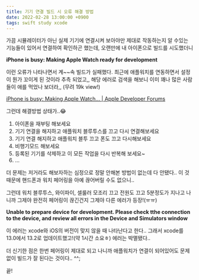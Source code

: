 ```yaml
---
title: 기기 연결 빌드 시 오류 해결 방법
date: 2022-02-28 13:00:00 +0900
tags: swift study xcode
---
```


가끔 시뮬레이터가 아닌 실제 기기에 연결시켜 보아야만 제대로 작동하는지 알 수있는 기능들이 있어서 연결하여 확인하곤 했는데, 오랜만에 내 아이폰으로 빌드를 시도했더니


**iPhone is busy: Making Apple Watch ready for development**


이런 오류가 나타나면서 계~~속 빌드가 실패했다. 최근에 애플워치를 연동하면서 설정이 뭔가 꼬이게 된 것이라 추측 되었고,, 해당 에러로 검색을 해보니 이미 꽤나 많은 사람들이 애를 먹었나 보더라,, (무려 19k view!)

[iPhone is busy: Making Apple Watch... | Apple Developer Forums](https://developer.apple.com/forums/thread/691452?page=3)

그런데 해결방법 상태가..😂

1. 아이폰을 재부팅 해보세요
2. 기기 연결을 해지하고 애플워치 블루투스를 끄고 다시 연결해보세요
3. 기기 연결 해지하고 애플워치 블투 끄고 폰도 끄고 다시해보세요
4. 비행기모드 해보세요
5. 등록된 기기를 삭제하고 이 모든 작업을 다시 반복해 보세요~
6. ... 

더 문제는 저거라도 해보자하는 심정으로 정말 안해본 방법이 없는데 다 안됐다.. 이 것 때문에 핸드폰과 워치 페어링을 아예 끊어버릴 수도 없으니.. 

그런데 워치 블루투스, 와이파이, 셀룰러 모조리 끄고 전원도 끄고 5분정도가 지나고 나니까 그제야 완전히 페어링이 끊긴건지 그제야 다른 에러가 등장!(ㅠㅠ)


**Unable to prepare device for development. Please check tthe connection to the device, and review all errors in the Device and Simulators window**


이 에러는 xcode와 iOS의 버전이 맞지 않을 때 나타난다고 한다.. 그래서 xcode를 13.0에서 13.2로 업데이트했고!(약 1시간 소요ㅎ) 에러는 박멸됐다..

더 신기한 점은 한번 페어링이 제대로 되고 나니까 애플워치가 연결이 되어있어도 문제없이 빌드가 잘 된다는 것이다.. ^^;

끝!
